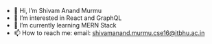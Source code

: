 - 👋 Hi, I’m Shivam Anand Murmu
- 👀 I’m interested in React and GraphQL
- 🌱 I’m currently learning MERN Stack
- 📫 How to reach me: email: shivamanand.murmu.cse16@itbhu.ac.in

<!---
Rozamo/Rozamo is a ✨ special ✨ repository because its `README.md` (this file) appears on your GitHub profile.
You can click the Preview link to take a look at your changes.

- 💞️ I’m looking to collaborate on ...
--->
